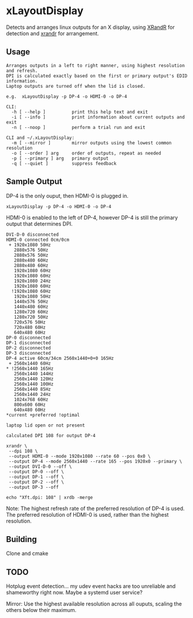 # xLayoutDisplay

Detects and arranges linux outputs for an X display, using [XRandR](https://www.x.org/wiki/Projects/XRandR/) for detection and [xrandr](https://wiki.archlinux.org/index.php/xrandr) for arrangement.

## Usage

```
Arranges outputs in a left to right manner, using highest resolution and refresh.
DPI is calculated exactly based on the first or primary output's EDID information.
Laptop outputs are turned off when the lid is closed.

e.g.  xLayoutDisplay -p DP-4 -o HDMI-0 -o DP-4

CLI:
  -h [ --help ]          print this help text and exit
  -i [ --info ]          print information about current outputs and exit
  -n [ --noop ]          perform a trial run and exit

CLI and ~/.xLayoutDisplay:
  -m [ --mirror ]        mirror outputs using the lowest common resolution
  -o [ --order ] arg     order of outputs, repeat as needed
  -p [ --primary ] arg   primary output
  -q [ --quiet ]         suppress feedback
```

## Sample Output

DP-4 is the only ouput, then HDMI-0 is plugged in.

`xLayoutDisplay -p DP-4 -o HDMI-0 -o DP-4`

HDMI-0 is enabled to the left of DP-4, however DP-4 is still the primary output that determines DPI.

```
DVI-D-0 disconnected
HDMI-0 connected 0cm/0cm
 + 1920x1080 50Hz
   2880x576 50Hz
   2880x576 50Hz
   2880x480 60Hz
   2880x480 60Hz
   1920x1080 60Hz
   1920x1080 60Hz
   1920x1080 24Hz
   1920x1080 60Hz
  !1920x1080 60Hz
   1920x1080 50Hz
   1440x576 50Hz
   1440x480 60Hz
   1280x720 60Hz
   1280x720 50Hz
   720x576 50Hz
   720x480 60Hz
   640x480 60Hz
DP-0 disconnected
DP-1 disconnected
DP-2 disconnected
DP-3 disconnected
DP-4 active 60cm/34cm 2560x1440+0+0 165Hz
 + 2560x1440 60Hz
* !2560x1440 165Hz
   2560x1440 144Hz
   2560x1440 120Hz
   2560x1440 100Hz
   2560x1440 85Hz
   2560x1440 24Hz
   1024x768 60Hz
   800x600 60Hz
   640x480 60Hz
*current +preferred !optimal

laptop lid open or not present

calculated DPI 108 for output DP-4

xrandr \
 --dpi 108 \
 --output HDMI-0 --mode 1920x1080 --rate 60 --pos 0x0 \
 --output DP-4 --mode 2560x1440 --rate 165 --pos 1920x0 --primary \
 --output DVI-D-0 --off \
 --output DP-0 --off \
 --output DP-1 --off \
 --output DP-2 --off \
 --output DP-3 --off
 
echo "Xft.dpi: 108" | xrdb -merge
```

Note:
The highest refresh rate of the preferred resolution of DP-4 is used.
The preferred resolution of HDMI-0 is used, rather than the highest resolution.

## Building

Clone and cmake

## TODO

Hotplug event detection... my udev event hacks are too unreliable and shameworthy right now. Maybe a systemd user service?

Mirror: Use the highest available resolution across all ouputs, scaling the others below their maximum.
